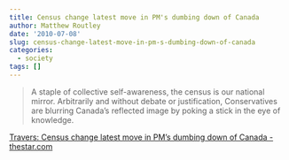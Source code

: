 ```yaml
---
title: Census change latest move in PM's dumbing down of Canada
author: Matthew Routley
date: '2010-07-08'
slug: census-change-latest-move-in-pm-s-dumbing-down-of-canada
categories:
  - society
tags: []
---
```


> A staple of collective self-awareness, the census is our national mirror. Arbitrarily and without debate or justification, Conservatives are blurring Canada’s reflected image by poking a stick in the eye of knowledge.

<a href="http://www.thestar.com/news/canada/article/833169--travers-census-change-latest-move-in-pm-s-dumbing-down-of-canada">Travers: Census change latest move in PM’s dumbing down of Canada - thestar.com</a>